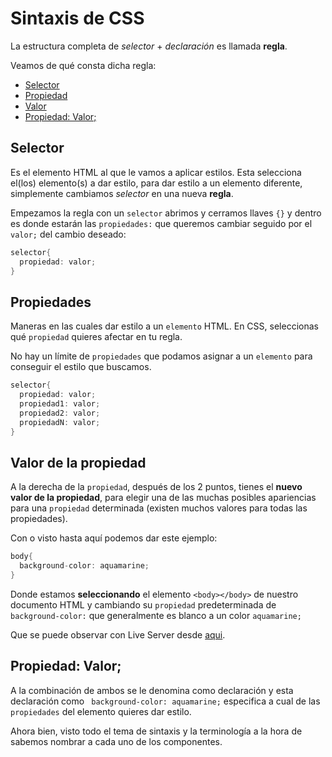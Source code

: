 # Sintaxis de CSS

La estructura completa de *selector* + *declaración* es llamada **regla**.

Veamos de qué consta dicha regla:

* [Selector](#selector "")
* [Propiedad](#propiedades "")
* [Valor](#valor-de-la-propiedad "")
* [Propiedad: Valor;](#valor-de-la-propiedad "")


## Selector

Es el elemento HTML al que le vamos a aplicar estilos. Esta selecciona el(los) elemento(s) a dar estilo, para dar estilo a un elemento diferente, simplemente cambiamos *selector* en una nueva **regla**.

Empezamos la regla con un ``selector`` abrimos y cerramos llaves ``{}`` y dentro es donde estarán las ``propiedades:`` que queremos cambiar seguido por el ``valor;`` del cambio deseado:

```CS
selector{
  propiedad: valor;
}
```
## Propiedades

Maneras en las cuales dar estilo a un ``elemento`` HTML. En CSS, seleccionas qué ``propiedad`` quieres afectar en tu regla.

No hay un límite de ``propiedades`` que podamos asignar a un ``elemento`` para conseguir el estilo que buscamos.

```CS
selector{
  propiedad: valor;
  propiedad1: valor;
  propiedad2: valor;
  propiedadN: valor;
}
```
## Valor de la propiedad

A la derecha de la ``propiedad``, después de los 2 puntos, tienes el **nuevo valor de la propiedad**, para elegir una de las muchas posibles apariencias para una ``propiedad`` determinada (existen muchos valores para todas las propiedades).

Con o visto hasta aquí podemos dar este ejemplo:

```CS
body{
  background-color: aquamarine;
}
```
Donde estamos **seleccionando** el elemento `<body></body>` de nuestro documento HTML y cambiando su ``propiedad`` predeterminada de `background-color:` que generalmente es blanco a un color `aquamarine;`

Que se puede observar con Live Server desde [aqui](/html/sintaxis.html "sintaxis,html").

## Propiedad: Valor;

A la combinación de ambos se le denomina como declaración y esta declaración como ` background-color: aquamarine;` especifica a cual de las ``propiedades`` del elemento quieres dar estilo.


Ahora bien, visto todo el tema de sintaxis y la terminología a la hora de sabemos nombrar a cada uno de los componentes.
